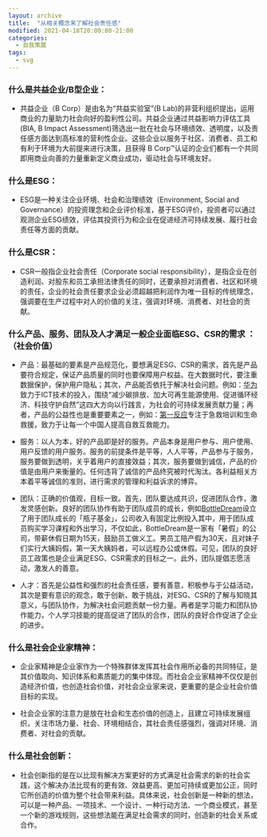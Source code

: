 ```yaml
---
layout: archive
title:  "从相关概念来了解社会责任感"
modified: 2021-04-18T20:00:00-21:00
categories: 
  - 自我策展
tags:
  - svg
---
```


### 什么是共益企业/B型企业：

- 共益企业（B Corp）是由名为“共益实验室”(B Lab)的非营利组织提出，运用商业的力量助力社会向好的盈利性公司。共益企业通过共益影响力评估工具(BIA, B Impact Assessment)筛选出一批在社会与环境绩效、透明度，以及责任感方面达到高标准的营利性企业。这些企业以服务于社区、消费者、员工和有利于环境为大前提来进行决策，且获得 B Corp™认证的企业们都有一个共同即用商业向善的力量重新定义商业成功，驱动社会与环境友好。

### 什么是ESG：

- ESG是一种关注企业环境、社会和治理绩效（Environment, Social and Governance）的投资理念和企业评价标准，基于ESG评价，投资者可以通过观测企业ESG绩效，评估其投资行为和企业在促进经济可持续发展、履行社会责任等方面的贡献。

### 什么是CSR：

- CSR一般指企业社会责任（Corporate social responsibility），是指企业在创造利润、对股东和员工承担法律责任的同时，还要承担对消费者、社区和环境的责任，企业的社会责任要求企业必须超越把利润作为唯一目标的传统理念，强调要在生产过程中对人的价值的关注，强调对环境、消费者、对社会的贡献。

### 什么产品、服务、团队及人才满足一般企业面临ESG、CSR的需求 ：（社会价值）

- 产品：最基础的要素是产品规范化，要想满足ESG、CSR的需求，首先是产品要符合规定，保证产品质量的同时也要保障用户权益。在大数据时代，要注重数据保护，保护用户隐私；其次，产品能否依托于解决社会问题。例如：[华为](https://www.huawei.com/minisite/tech4all/cn/)致力于ICT技术的投入，围绕“减少碳排放、加大可再生能源使用、促进循环经济、科技守护自然”这四大方向以行践言，为社会的可持续发展贡献力量；再者，产品的公益性也是重要要素之一，例如：[第一反应](https://www.youjiule.cn/)专注于急救培训和生命救援，致力于让每一个中国人提高自救互救能力。

- 服务：以人为本，好的产品即是好的服务。产品本身是用户参与、用户使用、用户反馈的用户服务。服务的前提条件是平等，人人平等，产品参与于服务，服务要做到透明，关乎着用户的直接效益；其次，服务要做到诚信，产品的价值是由用户来衡量的。任何违背了诚信的产品终究被时代淘汰。各利益相关方本着平等诚信的准则，进行需求的管理和利益诉求的博弈。

- 团队：正确的价值观，目标一致。首先，团队要达成共识，促进团队合作，激发灵感创新。良好的团队协作有助于团队成员的成长，例如[BottleDream](https://www.zhihu.com/question/65301518/answer/230440542)设立了用于团队成长的「瓶子基金」，公司收入有固定比例投入其中，用于团队成员购买学习课程和外出学习，不仅如此，BottleDream是一家有「暑假」的公司，带薪休假日期为15天，鼓励员工做义工。男员工陪产假为30天，且对妹子们实行大姨妈假，第一天大姨妈者，可以远程办公或休假。可见，团队的良好员工政策也是企业满足ESG、CSR需求的目标之一。此外，团队提倡志愿活动，激发人的善意。

- 人才：首先是公益性和强烈的社会责任感，要有善意，积极参与于公益活动，其次是要有意识的观念，敢于创新、敢于挑战，对ESG、CSR的了解与知晓其意义，与团队协作，为解决社会问题贡献一份力量。再者是学习能力和团队协作能力，个人学习技能的提高促进了团队的合作，团队的良好合作促进了企业的进步。

### 什么是社会企业家精神：

- 企业家精神是企业家作为一个特殊群体发挥其社会作用所必备的共同特征，是其价值取向、知识体系和素质能力的集中体现。而社会企业家精神不仅仅是创造经济价值，也创造社会价值，对社会企业家来说，更重要的是企业社会价值目标的实现。

- 社会企业家的注意力是放在社会和生态价值的创造上，且建立可持续发展组织，关注市场力量、社会、环境相结合，其社会责任感强烈，强调对环境、消费者、对社会的贡献。

### 什么是社会创新：

- 社会创新指的是在以比现有解决方案更好的方式满足社会需求的新的社会实践，这个解决办法比现有的更有效、效益更高、更加可持续或更加公正，同时它所创造的价值为整个社会带来利益。具体来说，社会创新是一种新的想法，可以是一种产品、一项技术、一个设计、一种行动方法、一个商业模式，甚至一个新的游戏规则，这些想法能在满足社会需求的同时，创造新的社会关系或合作。


